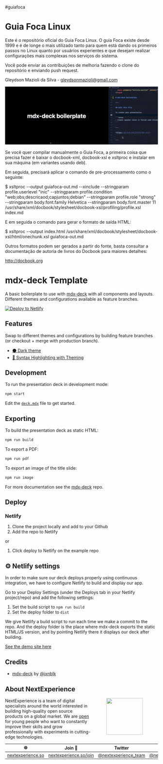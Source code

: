 #guiafoca

Guia Foca Linux
================

Este é o repositório oficial do Guia Foca Linux. O guia Foca existe desde 1999
e é de longe o mais utilizado tanto para quem está dando os primeiros passos
no Linux quanto por usuários experientes e que desejam realizar configurações
mais complexas nos serviços do sistema.

Você pode enviar as contribuições de melhoria fazendo o clone do repositório 
e enviando push request.

Gleydson Mazioli da Silva - <gleydsonmazioli@gmail.com>


![Example of the slide deck in action](./thumbnail3.gif)

Se você quer compilar manualmente o Guia Foca, a primeira coisa que precisa fazer é 
baixar o docbook-xml, docbook-xsl e xsltproc e instalar em sua máquina (em variantes usando deb). 

Em seguida, precisará aplicar o comando de pre-processamento como o seguinte:

$ xsltproc --output guiafoca-out.md --xinclude --stringparam profile.userlevel "inic" --stringparam profile.condition "web;obs;descricaod;capjuntos;debian" --stringparam profile.role "strong" --stringparam body.font.family Helvetica --stringparam body.font.master 11  /usr/share/xml/docbook/stylesheet/docbook-xsl/profiling/profile.xsl index.md

E em seguida o comando para gerar o formato de saída HTML:

$ xsltproc --output index.html /usr/share/xml/docbook/stylesheet/docbook-xsl/html/onechunk.xsl guiafoca-out.md

Outros formatos podem ser gerados a partir do fonte, basta consultar a documentação
de autoria de livros do Docbook para maiores detalhes:


http://docbook.org


# mdx-deck Template

A basic boilerplate to use with [mdx-deck](https://github.com/jxnblk/mdx-deck) with all components and layouts. Different themes and configurations available as feature branches.

[![Deploy to Netlify](https://www.netlify.com/img/deploy/button.svg)](https://app.netlify.com/start/deploy?repository=https://github.com/whoisryosuke/mdx-deck-netlify)

## Features

Swap to different themes and configurations by building feature branches (or checkout + merge with production branch).

* [⚫ Dark theme](https://github.com/whoisryosuke/mdx-deck-netlify/tree/feat/dark-theme)
* [🌈 Syntax Highlighting with Theming](https://github.com/whoisryosuke/mdx-deck-netlify/tree/feat/syntax-highlight)

## Development

To run the presentation deck in development mode:

```sh
npm start
```

Edit the [`deck.mdx`](deck.mdx) file to get started.

## Exporting

To build the presentation deck as static HTML:

```sh
npm run build
```

To export a PDF:

```sh
npm run pdf
```

To export an image of the title slide:

```sh
npm run image
```

For more documentation see the [mdx-deck][] repo.

[mdx-deck]: https://github.com/jxnblk/mdx-deck

## Deploy

### Netlify

1. Clone the project locally and add to your Github
1. Add the repo to Netlify

or

1. Click deploy to Netlify on the example repo

## ⚙️ Netlify settings

In order to make sure our deck deploys properly using continuous integration, we have to configure Netlify to build and display our app.  

Go to your Deploy Settings (under the Deploys tab in your Netlify project/repo) and add the following settings:

1. Set the build script to `npm run build`
1. Set the deploy folder to `dist`

We give Netlify a build script to run each time we make a commit to the repo. And the deploy folder is the place where mdx-deck exports the static HTML/JS version, and by pointing Netlify there it displays our deck after building.

[See the demo site here](https://dazzling-kepler-4cc40d.netlify.com/)

## Credits

* [mdx-deck](https://github.com/jxnblk/mdx-deck) by [@jxnblk](https://github.com/jxnblk)


## About NextExperience

<img align="right" width="120" height="120" src="https://cdn-icons-png.flaticon.com/512/1600/1600856.png" hspace="50">

NextExperience is a team of digital specialists around the world interested in building high-quality open source products on a global market. We are [open](https://codex.so/join) for young people who want to constantly improve their skills and grow professionally with experiments in cutting-edge technologies.

| 🌐 | Join  👋  | Twitter | Instagram |
| -- | -- | -- | -- |
| [nextexperience.so](https://nextexperience.so) | [nextexperience.so/join](https://nextexperience.so/join) |[@nextexperience_team](http://twitter.com/nextexperience_team) | [@nextexperience_team](http://instagram.com/nextexperience_team/) |

